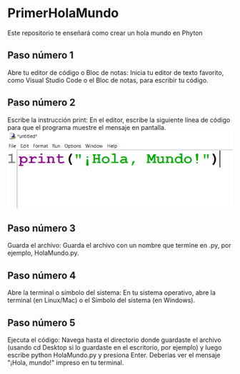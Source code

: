 # PrimerHolaMundo
Este repositorio te enseñará como crear un hola mundo en Phyton
## Paso número 1
Abre tu editor de código o Bloc de notas: Inicia tu editor de texto favorito, como Visual Studio Code o el Bloc de notas, para escribir tu código.
## Paso número 2
Escribe la instrucción print: En el editor, escribe la siguiente línea de código para que el programa muestre el mensaje en pantalla.
![Bloque de código](imagenes/CodPhyHM.png "Imagen del codigo en Phyton")
## Paso número 3
Guarda el archivo: Guarda el archivo con un nombre que termine en .py, por ejemplo, HolaMundo.py.
## Paso número 4
Abre la terminal o símbolo del sistema: En tu sistema operativo, abre la terminal (en Linux/Mac) o el Símbolo del sistema (en Windows).
## Paso número 5
Ejecuta el código: Navega hasta el directorio donde guardaste el archivo (usando cd Desktop si lo guardaste en el escritorio, por ejemplo) y luego escribe python HolaMundo.py y presiona Enter. 
Deberías ver el mensaje "¡Hola, mundo!" impreso en tu terminal.

